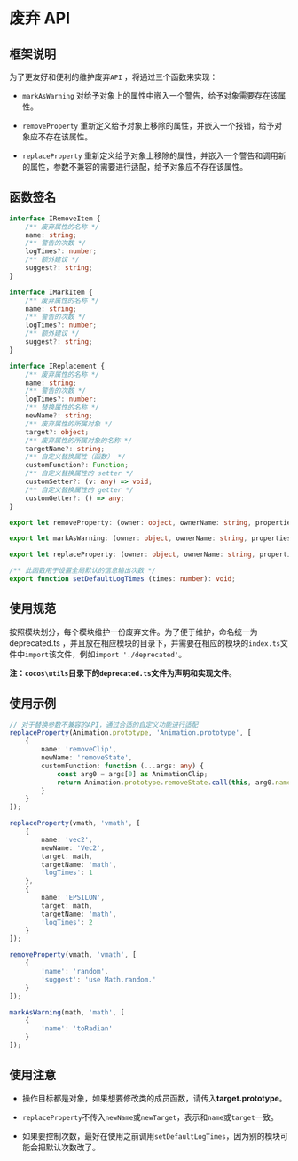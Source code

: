 # 废弃 API

## 框架说明

为了更友好和便利的维护废弃`API` ，将通过三个函数来实现：

- `markAsWarning` 对给予对象上的属性中嵌入一个警告，给予对象需要存在该属性。

- `removeProperty` 重新定义给予对象上移除的属性，并嵌入一个报错，给予对象应不存在该属性。

- `replaceProperty` 重新定义给予对象上移除的属性，并嵌入一个警告和调用新的属性，参数不兼容的需要进行适配，给予对象应不存在该属性。

## 函数签名

```typescript
interface IRemoveItem {
    /** 废弃属性的名称 */
    name: string;
    /** 警告的次数 */
    logTimes?: number;
    /** 额外建议 */
    suggest?: string;
}

interface IMarkItem {
    /** 废弃属性的名称 */
    name: string;
    /** 警告的次数 */
    logTimes?: number;
    /** 额外建议 */
    suggest?: string;
}

interface IReplacement {
    /** 废弃属性的名称 */
    name: string;
    /** 警告的次数 */
    logTimes?: number;
    /** 替换属性的名称 */
    newName?: string;
    /** 废弃属性的所属对象 */
    target?: object;
    /** 废弃属性的所属对象的名称 */
    targetName?: string;
    /** 自定义替换属性（函数） */
    customFunction?: Function;
    /** 自定义替换属性的 setter */
    customSetter?: (v: any) => void;
    /** 自定义替换属性的 getter */
    customGetter?: () => any;
}

export let removeProperty: (owner: object, ownerName: string, properties: IRemoveItem[]) => void;

export let markAsWarning: (owner: object, ownerName: string, properties: IMarkItem[]) => void;

export let replaceProperty: (owner: object, ownerName: string, properties: IReplacement[]) => void;

/** 此函数用于设置全局默认的信息输出次数 */
export function setDefaultLogTimes (times: number): void;
```

## 使用规范

按照模块划分，每个模块维护一份废弃文件。为了便于维护，命名统一为 deprecated.ts ，并且放在相应模块的目录下，并需要在相应的模块的`index.ts`文件中`import`该文件，例如`import './deprecated'`。

**注：`cocos\utils`目录下的`deprecated.ts`文件为声明和实现文件**。

## 使用示例

```typescript
// 对于替换参数不兼容的API，通过合适的自定义功能进行适配
replaceProperty(Animation.prototype, 'Animation.prototype', [
    {
        name: 'removeClip',
        newName: 'removeState',
        customFunction: function (...args: any) {
            const arg0 = args[0] as AnimationClip;
            return Animation.prototype.removeState.call(this, arg0.name);
        }
    }
]);

replaceProperty(vmath, 'vmath', [
    {
        name: 'vec2',
        newName: 'Vec2',
        target: math,
        targetName: 'math',
        'logTimes': 1
    },
    {
        name: 'EPSILON',
        target: math,
        targetName: 'math',
        'logTimes': 2
    }
]);

removeProperty(vmath, 'vmath', [
    {
        'name': 'random',
        'suggest': 'use Math.random.'
    }
]);

markAsWarning(math, 'math', [
    {
        'name': 'toRadian'
    }
]);
```

## 使用注意

- 操作目标都是对象，如果想要修改类的成员函数，请传入**target.prototype**。

- `replaceProperty`不传入`newName`或`newTarget`，表示和`name`或`target`一致。

- 如果要控制次数，最好在使用之前调用`setDefaultLogTimes`，因为别的模块可能会把默认次数改了。
